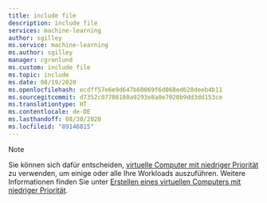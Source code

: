 ```yaml
---
title: include file
description: include file
services: machine-learning
author: sgilley
ms.service: machine-learning
ms.author: sgilley
manager: cgronlund
ms.custom: include file
ms.topic: include
ms.date: 08/19/2020
ms.openlocfilehash: ecdff57e6e9d647b60069f6d068ed628deeb4b11
ms.sourcegitcommit: d7352c07708180a9293e8a0e7020b9dd3dd153ce
ms.translationtype: HT
ms.contentlocale: de-DE
ms.lasthandoff: 08/30/2020
ms.locfileid: "89146815"
---
```

> [!NOTE]
> Sie können sich dafür entscheiden, [virtuelle Computer mit niedriger Priorität](../articles/machine-learning/concept-plan-manage-cost.md#low-pri-vm) zu verwenden, um einige oder alle Ihre Workloads auszuführen. Weitere Informationen finden Sie unter [Erstellen eines virtuellen Computers mit niedriger Priorität](../articles/machine-learning/how-to-create-attach-compute-sdk.md#low-pri-vm). 
